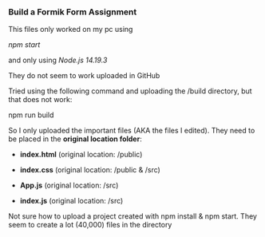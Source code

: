 ### Build a Formik Form Assignment

This files only worked on my pc using

*npm start*

and only using *Node.js 14.19.3*

They do not seem to work uploaded in GitHub

Tried using the following command and uploading the /build directory, but that does not work:

npm run build

So I only uploaded the important files (AKA the files I edited). They need to be placed in the **original location folder**:

- **index.html** (original location: /public)

- **index.css** (original location: /public & /src)

- **App.js** (original location: /src)

- **index.js** (original location: /src)

Not sure how to upload a project created with npm install & npm start. They seem to create a lot (40,000) files in the directory
